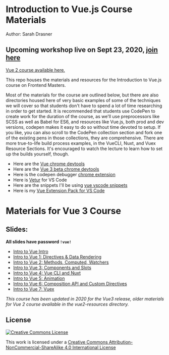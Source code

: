 # Introduction to Vue.js Course Materials

Author: Sarah Drasner

## Upcoming workshop live on Sept 23, 2020, [join here](https://frontendmasters.com/workshops/vue-v2/)

[Vue 2 course available here.](https://frontendmasters.com/courses/vue/)

This repo houses the materials and resources for the Introduction to Vue.js course on Frontend Masters.

Most of the materials for the course are outlined below, but there are also directories housed here of very basic examples of some of the techniques we will cover so that students don't have to spend a lot of time researching in order to get started. It is recommended that students use CodePen to create work for the duration of the course, as we'll use preprocessors like SCSS as well as Babel for ES6, and resources like Vue.js, both prod and dev versions, codepen makes it easy to do so without time devoted to setup. If you like, you can also scroll to the CodePen collection section and fork one of the existing pens in those collections, they are comprehensive. There are more true-to-life build process examples, in the VueCLI, Nuxt, and Vuex Resource Sections. It's encouraged to watch the lecture to learn how to set up the builds yourself, though.

- Here are the [Vue chrome devtools](https://chrome.google.com/webstore/detail/vuejs-devtools/nhdogjmejiglipccpnnnanhbledajbpd?hl=en)
- Here are the [Vue 3 beta chrome devtools](https://chrome.google.com/webstore/detail/vuejs-devtools/ljjemllljcmogpfapbkkighbhhppjdbg)
- Here is the codepen debugger [chrome extension](https://chrome.google.com/webstore/detail/codopen/agnkphdgffianchpipdbkeaclfbobaak)
- Here is [Vetur](https://marketplace.visualstudio.com/items?itemName=octref.vetur) for VS Code
- Here are the snippets I'll be using [vue vscode snippets](https://marketplace.visualstudio.com/items?itemName=sdras.vue-vscode-snippets)
- Here is my [Vue Extension Pack for VS Code](https://marketplace.visualstudio.com/items?itemName=sdras.vue-vscode-extensionpack)

# Materials for Vue 3 Course

## Slides:

**All slides have password `!vue!`**

- [Intro to Vue Intro](https://slides.com/sdrasner/deck?token=gsSM2n2V)
- [Intro to Vue 1: Directives & Data Rendering](https://slides.com/sdrasner/intro-to-vue3-1?token=n3Yja_t9)
- [Intro to Vue 2: Methods, Computed, Watchers](https://slides.com/sdrasner/intro-to-vue3-2?token=jgTfDndR)
- [Intro to Vue 3: Components and Slots](https://slides.com/sdrasner/intro-to-vue-3-3?token=NLsRwMvr)
- [Intro to Vue 4: Vue CLI and Nuxt](https://slides.com/sdrasner/intro-to-vue-3-4?token=0IQFDZvK)
- [Intro to Vue 5: Animation](https://slides.com/sdrasner/intro-to-vue-3-5?token=YXhIwtpW)
- [Intro to Vue 6: Composition API and Custom Directives](https://slides.com/sdrasner/intro-to-vue-3-6?token=yidUZcRL)
- [Intro to Vue 7: Vuex](https://slides.com/sdrasner/intro-to-vue-3-7?token=YvT8ZUzV)

_This course has been updated in 2020 for the Vue3 release, older materials for Vue 2 course available in the vue2-resources directory._

## License

[![Creative Commons License](https://i.creativecommons.org/l/by-nc-sa/4.0/88x31.png)](http://creativecommons.org/licenses/by-nc-sa/4.0/)

This work is licensed under a [Creative Commons Attribution-NonCommercial-ShareAlike 4.0 International License](http://creativecommons.org/licenses/by-nc-sa/4.0/)
